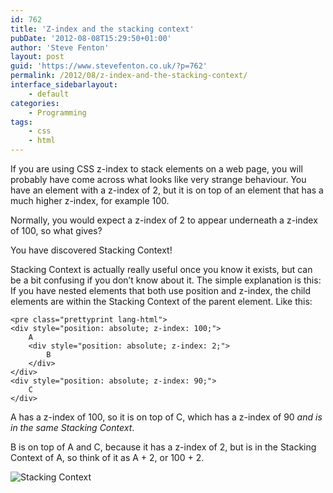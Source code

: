 ```yaml
---
id: 762
title: 'Z-index and the stacking context'
pubDate: '2012-08-08T15:29:50+01:00'
author: 'Steve Fenton'
layout: post
guid: 'https://www.stevefenton.co.uk/?p=762'
permalink: /2012/08/z-index-and-the-stacking-context/
interface_sidebarlayout:
    - default
categories:
    - Programming
tags:
    - css
    - html
---
```


If you are using CSS z-index to stack elements on a web page, you will probably have come across what looks like very strange behaviour. You have an element with a z-index of 2, but it is on top of an element that has a much higher z-index, for example 100.

Normally, you would expect a z-index of 2 to appear underneath a z-index of 100, so what gives?

You have discovered Stacking Context!

Stacking Context is actually really useful once you know it exists, but can be a bit confusing if you don’t know about it. The simple explanation is this: If you have nested elements that both use position and z-index, the child elements are within the Stacking Context of the parent element. Like this:

```
<pre class="prettyprint lang-html">
<div style="position: absolute; z-index: 100;">
    A
    <div style="position: absolute; z-index: 2;">
        B
    </div>
</div>
<div style="position: absolute; z-index: 90;">
    C
</div>
```

A has a z-index of 100, so it is on top of C, which has a z-index of 90 *and is in the same Stacking Context*.

B is on top of A and C, because it has a z-index of 2, but is in the Stacking Context of A, so think of it as A + 2, or 100 + 2.

![Stacking Context](https://www.stevefenton.co.uk/wp-content/uploads/2015/07/stackingcontext.jpg)